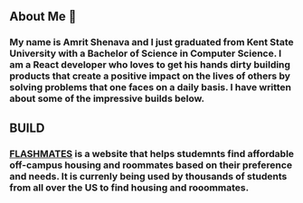 ## About Me 👋
### My name is Amrit Shenava and I just graduated from Kent State University with a Bachelor of Science in Computer Science. I am a React developer who loves to get his hands dirty building products that create a positive impact on the lives of others by solving problems that one faces on a daily basis. I have written about some of the impressive builds below. 

## BUILD
### <a href="https://flashmates.tech">FLASHMATES</a> is a website that helps studemnts find affordable off-campus housing and roommates based on their preference and needs. It is currenly being used by thousands of students from all over the US to find housing and rooommates.

